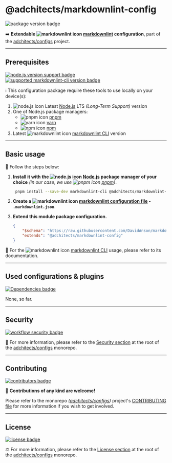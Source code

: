 # @adchitects/markdownlint-config

![package version badge]

➡️ **Extendable ![markdownlint icon] [markdownlint] configuration**, part of the
[adchitects/configs] project.

[adchitects/configs]: https://github.com/adchitects/configs
[package version badge]: https://img.shields.io/npm/v/@adchitects/markdownlint-config/latest?style=for-the-badge&logo=npm
[markdownlint]: https://github.com/DavidAnson/markdownlint
[markdownlint icon]: https://api.iconify.design/logos/markdown.svg
[adchitects/configs]: https://github.com/adchitects/configs

---

## Prerequisites

[![node.js version support badge]][node.js]
[![supported markdownlint-cli version badge]][markdownlint cli]

[node.js version support badge]: https://img.shields.io/node/v-lts/@adchitects/markdownlint-config?style=for-the-badge&logo=nodedotjs
[supported markdownlint-cli version badge]: https://img.shields.io/github/package-json/dependency-version/adchitects/configs/peer/markdownlint-cli?filename=packages%2Fmarkdownlint%2Fpackage.json&logo=markdown&style=for-the-badge

ℹ️ This configuration package require these tools to use locally on your
device(s):

1. ![node.js icon] Latest [Node.js] LTS _(Long-Term Support)_ version
1. One of Node.js package managers:
    - ![pnpm icon] [pnpm]
    - ![yarn icon] [yarn]
    - ![npm icon] [npm]
1. Latest ![markdownlint icon] [markdownlint CLI] version

[node.js]: https://nodejs.org/en/
[node.js icon]: https://api.iconify.design/logos/nodejs-icon.svg
[pnpm]: https://pnpm.io/
[pnpm icon]: https://api.iconify.design/vscode-icons/file-type-light-pnpm.svg
[npm]: https://npmjs.com/
[npm icon]: https://api.iconify.design/logos/npm-icon.svg
[yarn]: https://yarnpkg.com/
[yarn icon]: https://api.iconify.design/logos/yarn.svg

---

## Basic usage

👣 Follow the steps below:

1. **Install it with the ![node.js icon] [Node.js] package manager of your
   choice** _(in our case, we use ![pnpm icon] [pnpm])_.

    ```sh
     pnpm install --save-dev markdownlint-cli @adchitects/markdownlint-config
    ```

1. **Create a ![markdownlint icon] [markdownlint configuration file] - `.markdownlint.json`**.

1. **Extend this module package configuration.**

    ```json
    {
    	"$schema": "https://raw.githubusercontent.com/DavidAnson/markdownlint/main/schema/markdownlint-config-schema.json",
    	"extends": "@adchitects/markdownlint-config"
    }
    ```

📖 For the ![markdownlint icon] [markdownlint CLI] usage, please refer to its
documentation.

[markdownlint configuration file]: https://github.com/DavidAnson/markdownlint#optionsconfig
[markdownlint cli]: https://github.com/igorshubovych/markdownlint-cli

---

## Used configurations & plugins

[![Dependencies badge]][dependencies url]

None, so far.

[dependencies badge]: https://img.shields.io/librariesio/release/npm/@adchitects/markdownlint-config?style=for-the-badge
[dependencies url]: https://libraries.io/npm/@adchitects%2Fmarkdownlint-config

---

## Security

[![workflow security badge]][security policy]

🔐 For more information, please refer to the [Security section] at the root of the
[adchitects/configs] monorepo.

[workflow security badge]: https://img.shields.io/github/workflow/status/adchitects/configs/Maintenance?label=Security&logo=github&style=for-the-badge
[security section]: https://github.com/adchitects/configs#security
[security policy]: https://github.com/adchitects/configs/security/policy

---

## Contributing

[![contributors badge]][contributors url]

🤝 **Contributions of any kind are welcome!**

Please refer to the monorepo _([adchitects/configs])_ project's
[CONTRIBUTING file] for more information if you wish to get involved.

[contributing file]: https://github.com/adchitects/configs/blob/main/.github/CONTRIBUTING.md
[contributors badge]: https://img.shields.io/github/contributors/adchitects/configs?style=for-the-badge
[contributors url]: https://github.com/adchitects/configs#contributors

---

## License

[![license badge]][license]

⚖️ For more information, please refer to the [License section] at the root of
the [adchitects/configs] monorepo.

[license badge]: https://img.shields.io/github/license/adchitects/configs?style=for-the-badge
[license]: https://github.com/adchitects/configs/blob/main/LICENSE.md
[license section]: https://github.com/adchitects/configs#License
